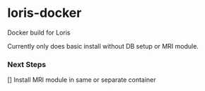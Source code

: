 # loris-docker

Docker build for Loris

Currently only does basic install without DB setup or MRI module.

### Next Steps

[] Install MRI module in same or separate container
